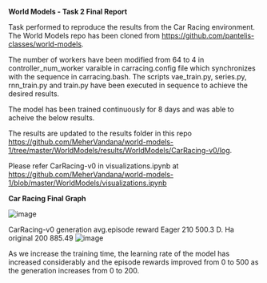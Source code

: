 **World Models - Task 2 Final Report**

Task performed to reproduce the results from the Car Racing environment. The World Models repo has been cloned from https://github.com/pantelis-classes/world-models. 

The number of workers have been modified from 64 to 4 in controller_num_worker varaible in carracing.config file which synchronizes with the sequence in carracing.bash.
The scripts vae_train.py, series.py, rnn_train.py and train.py have been executed in sequence to achieve the desired results.

The model has been trained continuously for 8 days and was able to acheive the below results.

The results are updated to the results folder in this repo https://github.com/MeherVandana/world-models-1/tree/master/WorldModels/results/WorldModels/CarRacing-v0/log.

Please refer CarRacing-v0 in visualizations.ipynb at https://github.com/MeherVandana/world-models-1/blob/master/WorldModels/visualizations.ipynb

**Car Racing Final Graph**

![image](https://user-images.githubusercontent.com/67869431/117555859-cf6edc80-b030-11eb-9f2a-c2b8b6ea1435.png)

CarRacing-v0	generation	avg.episode reward
Eager	210	500.3
D. Ha original	200	885.49
![image](https://user-images.githubusercontent.com/67869431/117578799-1bb42e00-b0be-11eb-9441-ac72a12631d6.png)

As we increase the training time, the learning rate of the model has increased considerably and the episode rewards improved from 0 to 500 as the generation increases from 0 to 200.
